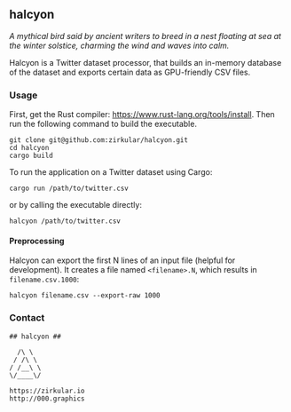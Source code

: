 ## halcyon

_A mythical bird said by ancient writers to breed in a nest floating at sea at the winter solstice, charming the wind and waves into calm._

Halcyon is a Twitter dataset processor, that builds an in-memory database of the dataset and exports certain data as GPU-friendly CSV files.

### Usage

First, get the Rust compiler: https://www.rust-lang.org/tools/install. Then run the following command to build the executable.

```
git clone git@github.com:zirkular/halcyon.git
cd halcyon
cargo build
```

To run the application on a Twitter dataset using Cargo:

```
cargo run /path/to/twitter.csv
```
or by calling the executable directly:
```
halcyon /path/to/twitter.csv
```

#### Preprocessing

Halcyon can export the first N lines of an input file (helpful for development). It creates a file named `<filename>.N`, which results in `filename.csv.1000`:

```
halcyon filename.csv --export-raw 1000
```

### Contact
```
## halcyon ##

  /\ \  
 / /\ \ 
/ /__\ \
\/____\/

https://zirkular.io
http://000.graphics

```
